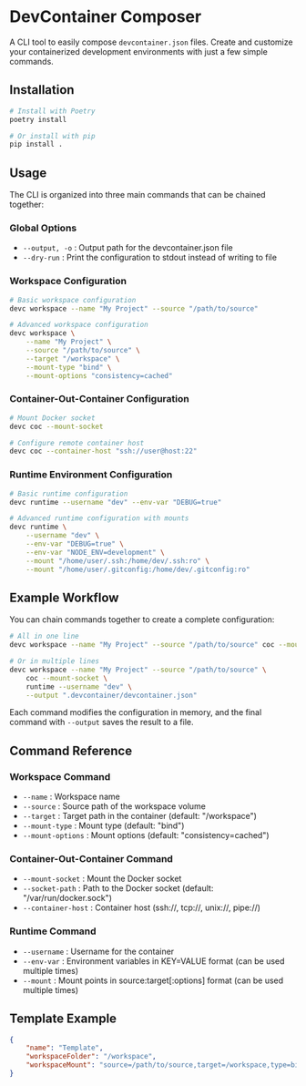# DevContainer Composer

A CLI tool to easily compose `devcontainer.json` files. Create and customize your containerized development environments with just a few simple commands.

## Installation

```bash
# Install with Poetry
poetry install

# Or install with pip
pip install .
```

## Usage

The CLI is organized into three main commands that can be chained together:

### Global Options

- `--output, -o` : Output path for the devcontainer.json file
- `--dry-run` : Print the configuration to stdout instead of writing to file

### Workspace Configuration

```bash
# Basic workspace configuration
devc workspace --name "My Project" --source "/path/to/source"

# Advanced workspace configuration
devc workspace \
    --name "My Project" \
    --source "/path/to/source" \
    --target "/workspace" \
    --mount-type "bind" \
    --mount-options "consistency=cached"
```

### Container-Out-Container Configuration

```bash
# Mount Docker socket
devc coc --mount-socket

# Configure remote container host
devc coc --container-host "ssh://user@host:22"
```

### Runtime Environment Configuration

```bash
# Basic runtime configuration
devc runtime --username "dev" --env-var "DEBUG=true"

# Advanced runtime configuration with mounts
devc runtime \
    --username "dev" \
    --env-var "DEBUG=true" \
    --env-var "NODE_ENV=development" \
    --mount "/home/user/.ssh:/home/dev/.ssh:ro" \
    --mount "/home/user/.gitconfig:/home/dev/.gitconfig:ro"
```

## Example Workflow

You can chain commands together to create a complete configuration:

```bash
# All in one line
devc workspace --name "My Project" --source "/path/to/source" coc --mount-socket runtime --username "dev" --output ".devcontainer/devcontainer.json"

# Or in multiple lines
devc workspace --name "My Project" --source "/path/to/source" \
    coc --mount-socket \
    runtime --username "dev" \
    --output ".devcontainer/devcontainer.json"
```

Each command modifies the configuration in memory, and the final command with `--output` saves the result to a file.

## Command Reference

### Workspace Command

- `--name` : Workspace name
- `--source` : Source path of the workspace volume
- `--target` : Target path in the container (default: "/workspace")
- `--mount-type` : Mount type (default: "bind")
- `--mount-options` : Mount options (default: "consistency=cached")

### Container-Out-Container Command

- `--mount-socket` : Mount the Docker socket
- `--socket-path` : Path to the Docker socket (default: "/var/run/docker.sock")
- `--container-host` : Container host (ssh://, tcp://, unix://, pipe://)

### Runtime Command

- `--username` : Username for the container
- `--env-var` : Environment variables in KEY=VALUE format (can be used multiple times)
- `--mount` : Mount points in source:target[:options] format (can be used multiple times)

## Template Example

```json
{
    "name": "Template",
    "workspaceFolder": "/workspace",
    "workspaceMount": "source=/path/to/source,target=/workspace,type=bind,consistency=cached"
}
``` 